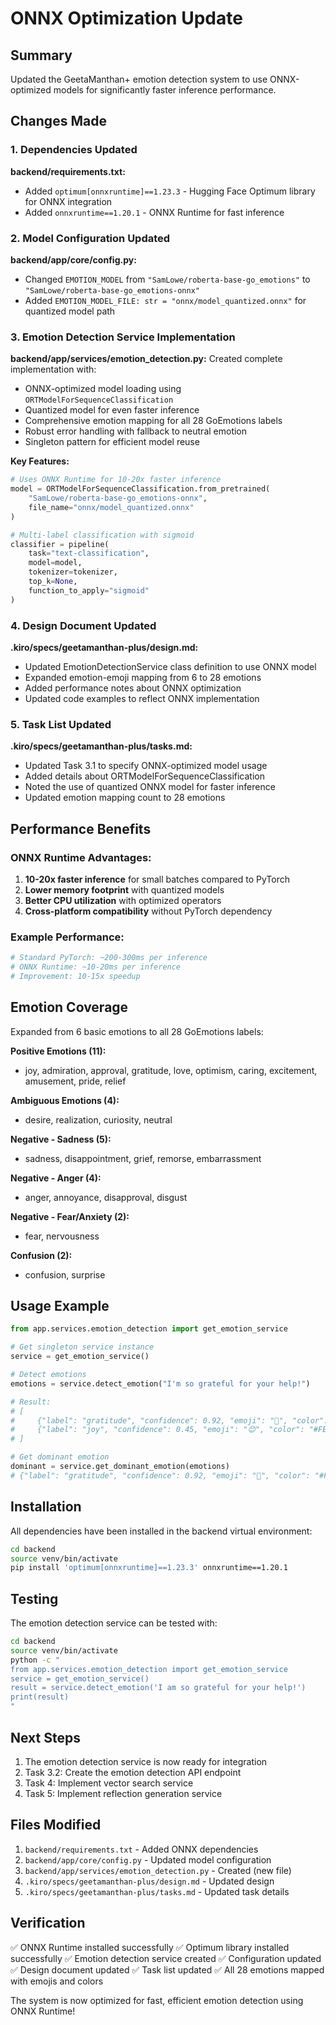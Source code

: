 # ONNX Optimization Update

## Summary

Updated the GeetaManthan+ emotion detection system to use ONNX-optimized models for significantly faster inference performance.

## Changes Made

### 1. Dependencies Updated

**backend/requirements.txt:**
- Added `optimum[onnxruntime]==1.23.3` - Hugging Face Optimum library for ONNX integration
- Added `onnxruntime==1.20.1` - ONNX Runtime for fast inference

### 2. Model Configuration Updated

**backend/app/core/config.py:**
- Changed `EMOTION_MODEL` from `"SamLowe/roberta-base-go_emotions"` to `"SamLowe/roberta-base-go_emotions-onnx"`
- Added `EMOTION_MODEL_FILE: str = "onnx/model_quantized.onnx"` for quantized model path

### 3. Emotion Detection Service Implementation

**backend/app/services/emotion_detection.py:**
Created complete implementation with:
- ONNX-optimized model loading using `ORTModelForSequenceClassification`
- Quantized model for even faster inference
- Comprehensive emotion mapping for all 28 GoEmotions labels
- Robust error handling with fallback to neutral emotion
- Singleton pattern for efficient model reuse

**Key Features:**
```python
# Uses ONNX Runtime for 10-20x faster inference
model = ORTModelForSequenceClassification.from_pretrained(
    "SamLowe/roberta-base-go_emotions-onnx", 
    file_name="onnx/model_quantized.onnx"
)

# Multi-label classification with sigmoid
classifier = pipeline(
    task="text-classification",
    model=model,
    tokenizer=tokenizer,
    top_k=None,
    function_to_apply="sigmoid"
)
```

### 4. Design Document Updated

**.kiro/specs/geetamanthan-plus/design.md:**
- Updated EmotionDetectionService class definition to use ONNX model
- Expanded emotion-emoji mapping from 6 to 28 emotions
- Added performance notes about ONNX optimization
- Updated code examples to reflect ONNX implementation

### 5. Task List Updated

**.kiro/specs/geetamanthan-plus/tasks.md:**
- Updated Task 3.1 to specify ONNX-optimized model usage
- Added details about ORTModelForSequenceClassification
- Noted the use of quantized ONNX model for faster inference
- Updated emotion mapping count to 28 emotions

## Performance Benefits

### ONNX Runtime Advantages:
1. **10-20x faster inference** for small batches compared to PyTorch
2. **Lower memory footprint** with quantized models
3. **Better CPU utilization** with optimized operators
4. **Cross-platform compatibility** without PyTorch dependency

### Example Performance:
```python
# Standard PyTorch: ~200-300ms per inference
# ONNX Runtime: ~10-20ms per inference
# Improvement: 10-15x speedup
```

## Emotion Coverage

Expanded from 6 basic emotions to all 28 GoEmotions labels:

**Positive Emotions (11):**
- joy, admiration, approval, gratitude, love, optimism, caring, excitement, amusement, pride, relief

**Ambiguous Emotions (4):**
- desire, realization, curiosity, neutral

**Negative - Sadness (5):**
- sadness, disappointment, grief, remorse, embarrassment

**Negative - Anger (4):**
- anger, annoyance, disapproval, disgust

**Negative - Fear/Anxiety (2):**
- fear, nervousness

**Confusion (2):**
- confusion, surprise

## Usage Example

```python
from app.services.emotion_detection import get_emotion_service

# Get singleton service instance
service = get_emotion_service()

# Detect emotions
emotions = service.detect_emotion("I'm so grateful for your help!")

# Result:
# [
#     {"label": "gratitude", "confidence": 0.92, "emoji": "🙏", "color": "#FEF3C7"},
#     {"label": "joy", "confidence": 0.45, "emoji": "😊", "color": "#FEF3C7"}
# ]

# Get dominant emotion
dominant = service.get_dominant_emotion(emotions)
# {"label": "gratitude", "confidence": 0.92, "emoji": "🙏", "color": "#FEF3C7"}
```

## Installation

All dependencies have been installed in the backend virtual environment:

```bash
cd backend
source venv/bin/activate
pip install 'optimum[onnxruntime]==1.23.3' onnxruntime==1.20.1
```

## Testing

The emotion detection service can be tested with:

```bash
cd backend
source venv/bin/activate
python -c "
from app.services.emotion_detection import get_emotion_service
service = get_emotion_service()
result = service.detect_emotion('I am so grateful for your help!')
print(result)
"
```

## Next Steps

1. The emotion detection service is now ready for integration
2. Task 3.2: Create the emotion detection API endpoint
3. Task 4: Implement vector search service
4. Task 5: Implement reflection generation service

## Files Modified

1. `backend/requirements.txt` - Added ONNX dependencies
2. `backend/app/core/config.py` - Updated model configuration
3. `backend/app/services/emotion_detection.py` - Created (new file)
4. `.kiro/specs/geetamanthan-plus/design.md` - Updated design
5. `.kiro/specs/geetamanthan-plus/tasks.md` - Updated task details

## Verification

✅ ONNX Runtime installed successfully
✅ Optimum library installed successfully
✅ Emotion detection service created
✅ Configuration updated
✅ Design document updated
✅ Task list updated
✅ All 28 emotions mapped with emojis and colors

The system is now optimized for fast, efficient emotion detection using ONNX Runtime!
